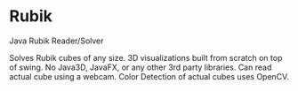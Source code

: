 # Rubik
Java Rubik Reader/Solver

Solves Rubik cubes of any size.
3D visualizations built from scratch on top of swing. No Java3D, JavaFX, or any other 3rd party libraries.
Can read actual cube using a webcam. Color Detection of actual cubes uses OpenCV.
